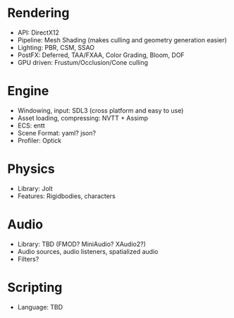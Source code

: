 # Rendering

- API: DirectX12
- Pipeline: Mesh Shading (makes culling and geometry generation easier)
- Lighting: PBR, CSM, SSAO
- PostFX: Deferred, TAA/FXAA, Color Grading, Bloom, DOF
- GPU driven: Frustum/Occlusion/Cone culling

# Engine

- Windowing, input: SDL3 (cross platform and easy to use)
- Asset loading, compressing: NVTT + Assimp
- ECS: entt
- Scene Format: yaml? json?
- Profiler: Optick

# Physics

- Library: Jolt
- Features: Rigidbodies, characters

# Audio

- Library: TBD (FMOD? MiniAudio? XAudio2?)
- Audio sources, audio listeners, spatialized audio
- Filters?

# Scripting

- Language: TBD
